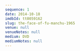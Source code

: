 ```yaml
---
sequence: 1
date: 2014-10-18
imdbId: tt0059162
slug: the-face-of-fu-manchu-1965
venue: null
venueNotes: null
medium: DVD
mediumNotes: null
---
```


